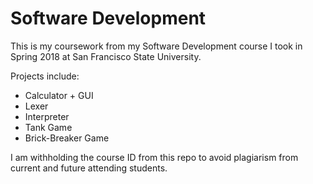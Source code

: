 # Software Development

This is my coursework from my Software Development course I took in Spring 2018 at San Francisco State University.

Projects include:
- Calculator + GUI
- Lexer
- Interpreter
- Tank Game
- Brick-Breaker Game

I am withholding the course ID from this repo to avoid plagiarism from current and future attending students.